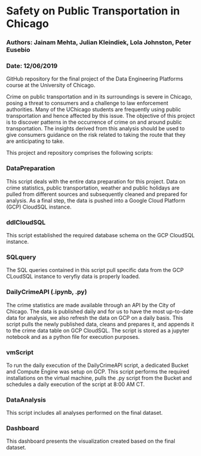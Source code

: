 # Safety on Public Transportation in Chicago

### Authors: Jainam Mehta, Julian Kleindiek, Lola Johnston, Peter Eusebio
### Date: 12/06/2019

GitHub repository for the final project of the Data Engineering Platforms course at the University of Chicago.

Crime on public transportation and in its surroundings is severe in Chicago, posing a threat to consumers and a challenge to law enforcement authorities. Many of the UChicago students are frequently using public transportation and hence affected by this issue. The objective of this project is to discover patterns in the occurrence of crime on and around public transportation. The insights derived from this analysis should be used to give consumers guidance on the risk related to taking the route that they are anticipating to take.

This project and repository comprises the following scripts:

### DataPreparation
This script deals with the entire data preparation for this project. Data on crime statistics, public transportation, weather and public holidays are pulled from different sources and subsequently cleaned and prepared for analysis. As a final step, the data is pushed into a Google Cloud Platform (GCP) CloudSQL instance.

### ddlCloudSQL
This script established the required database schema on the GCP CloudSQL instance. 

### SQLquery
The SQL queries contained in this script pull specific data from the GCP CLoudSQL instance to veryfiy data is properly loaded.

### DailyCrimeAPI (.ipynb, .py)
The crime statistics are made available through an API by the City of Chicago. The data is published daily and for us to have the most up-to-date data for analysis, we also refresh the data on GCP on a daily basis. This script pulls the newly published data, cleans and prepares it, and appends it to the crime data table on GCP CloudSQL. The script is stored as a jupyter notebook and as a python file for execution purposes.

### vmScript
To run the daily execution of the DailyCrimeAPI script, a dedicated Bucket and Compute Engine was setup on GCP. This script performs the required installations on the virtual machine, pulls the .py script from the Bucket and schedules a daily execution of the script at 8:00 AM CT.

### DataAnalysis
This script includes all analyses performed on the final dataset.

### Dashboard
This dashboard presents the visualization created based on the final dataset.